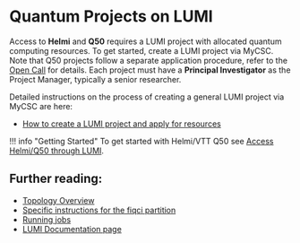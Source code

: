 # Quantum Projects on LUMI 

Access to **Helmi** and **Q50** requires a LUMI project with allocated quantum computing resources. 
To get started, create a LUMI project via MyCSC. Note that Q50 projects follow a separate application procedure, refer to the [Open Call](https://fiqci.fi/publications/2025-03-04-Q50-Call-1_2025) for details. Each project must have a **Principal Investigator** as the Project Manager, typically a senior researcher.


Detailed instructions on the process of creating a general LUMI project via MyCSC are here:

* [How to create a LUMI project and apply for resources](../../accounts/how-to-create-new-project.md#how-to-create-finnish-lumi-projects)

!!! info "Getting Started"
	To get started with Helmi/VTT Q50 see
	[Access Helmi/Q50 through LUMI](access.md). 

## Further reading:

* [Topology Overview](specs.md)
* [Specific instructions for the fiqci partition](fiqci-partition.md)
* [Running jobs](running-quantum-jobs.md)
* [LUMI Documentation page](https://docs.lumi-supercomputer.eu/)